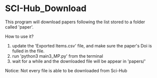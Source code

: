 # SCI-Hub_Download
This program will download papers following the list stored to a folder called 'paper'.

How to use it?
1. update the 'Exported Items.csv' file, and make sure the paper's Doi is fulled in the file.
2. run 'python3 main3_MP.py' from the terminal
3. wait for a while and the downloaded file will be appear in 'papers/'

Notice: Not every file is able to be downloaded from Sci-Hub

